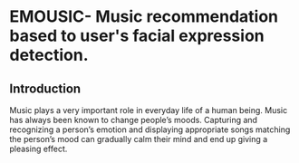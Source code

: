# EMOUSIC- Music recommendation based to user's facial expression detection.

## Introduction

Music plays a very important role in everyday life of a human being. Music has always been known to change people’s moods. Capturing and recognizing a person’s emotion and displaying appropriate songs matching the person’s mood can gradually calm their mind and end up giving a pleasing effect.


